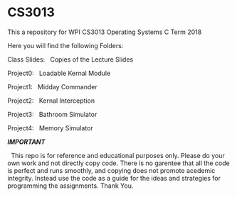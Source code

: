# CS3013
This a repository for WPI CS3013 Operating Systems C Term 2018


Here you will find the following Folders:


Class Slides:   &nbsp;	Copies of the Lecture Slides


Project0: &nbsp; Loadable Kernal Module


Project1:  &nbsp; Midday Commander


Project2:  &nbsp; Kernal Interception


Project3:  &nbsp; Bathroom Simulator


Project4:  &nbsp; Memory Simulator


***IMPORTANT***

 &nbsp; This repo is for reference and educational purposes only. Please do your own work and not directly copy code. There is no garentee that all the code is perfect and runs smoothly, and copying does not promote acedemic integrity. Instead use the code as a guide for the ideas and strategies for programming the assignments. Thank You.
